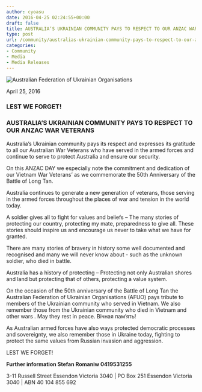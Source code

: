 ```yaml
---
author: cyoasu
date: 2016-04-25 02:24:55+00:00
draft: false
title: AUSTRALIA’S UKRAINIAN COMMUNITY PAYS TO RESPECT TO OUR ANZAC WAR VETERANS
type: post
url: /community/australias-ukrainian-community-pays-to-respect-to-our-anzac-war-veterans/
categories:
- Community
- Media
- Media Releases
---
```


![Australian Federation of Ukrainian Organisations](http://www.ozeukes.com/wp-content/uploads/2014/10/image001.png)


April 25, 2016


### LEST WE FORGET!




### AUSTRALIA’S UKRAINIAN COMMUNITY PAYS TO RESPECT TO OUR ANZAC WAR VETERANS


Australia’s Ukrainian community pays its respect and expresses its gratitude to all our Australian War Veterans who have served in the armed forces and continue to serve to protect Australia and ensure our security.

On this ANZAC DAY we especially note the commitment and dedication of our Vietnam War Veterans’ as we commemorate the 50th Anniversary of the Battle of Long Tan.

Australia continues to generate a new generation of veterans, those serving in the armed forces throughout the places of war and tension in the world today.

A soldier gives all to fight for values and beliefs – The many stories of protecting our country, protecting my mate, preparedness to give all. These stories should inspire us and encourage us never to take what we have for granted.

There are many stories of bravery in history some well documented and recognised and many we will never know about - such as the unknown soldier, who died in battle.

Australia has a history of protecting – Protecting not only Australian shores and land but protecting that of others, protecting a value system.

On the occasion of the 50th anniversary of the Battle of Long Tan the Australian Federation of Ukrainian Organisations (AFUO) pays tribute to members of the Ukrainian community who served in Vietnam. We also remember those from the Ukrainian community who died in Vietnam and other wars . May they rest in peace. Вічная пам’ять!

As Australian armed forces have also ways protected democratic processes and sovereignty, we also remember those in Ukraine today, fighting to protect the same values from Russian invasion and aggression.

LEST WE FORGET!

**Further information Stefan Romaniw 0419531255**

3-11 Russell Street Essendon Victoria 3040 | PO Box 251 Essendon Victoria 3040 | ABN 40 104 855 692
